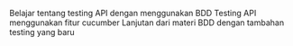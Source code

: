 Belajar tentang testing API dengan menggunakan BDD
Testing API menggunakan fitur cucumber
Lanjutan dari materi BDD dengan tambahan testing yang baru
